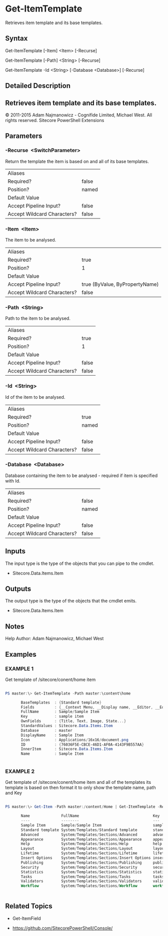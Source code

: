# Get-ItemTemplate 
 
Retrieves item template and its base templates. 
 
## Syntax 
 
Get-ItemTemplate [-Item] &lt;Item&gt; [-Recurse] 
 
Get-ItemTemplate [-Path] &lt;String&gt; [-Recurse] 
 
Get-ItemTemplate -Id &lt;String&gt; [-Database &lt;Database&gt;] [-Recurse] 
 
 
## Detailed Description 
Retrieves item template and its base templates. 
- 
© 2011-2015 Adam Najmanowicz - Cognifide Limited, Michael West. All rights reserved. Sitecore PowerShell Extensions 
 
## Parameters 
 
### -Recurse&nbsp; &lt;SwitchParameter&gt; 
 
Return the template the item is based on and all of its base templates.
 

| | |
| - | - |
| Aliases |  |
| Required? | false |
| Position? | named |
| Default Value |  |
| Accept Pipeline Input? | false |
| Accept Wildcard Characters? | false | 
 
### -Item&nbsp; &lt;Item&gt; 
 
The item to be analysed.
 

| | |
| - | - |
| Aliases |  |
| Required? | true |
| Position? | 1 |
| Default Value |  |
| Accept Pipeline Input? | true (ByValue, ByPropertyName) |
| Accept Wildcard Characters? | false | 
 
### -Path&nbsp; &lt;String&gt; 
 
Path to the item to be analysed.
 

| | |
| - | - |
| Aliases |  |
| Required? | true |
| Position? | 1 |
| Default Value |  |
| Accept Pipeline Input? | false |
| Accept Wildcard Characters? | false | 
 
### -Id&nbsp; &lt;String&gt; 
 
Id of the item to be analysed.
 

| | |
| - | - |
| Aliases |  |
| Required? | true |
| Position? | named |
| Default Value |  |
| Accept Pipeline Input? | false |
| Accept Wildcard Characters? | false | 
 
### -Database&nbsp; &lt;Database&gt; 
 
Database containing the item to be analysed - required if item is specified with Id.
 

| | |
| - | - |
| Aliases |  |
| Required? | false |
| Position? | named |
| Default Value |  |
| Accept Pipeline Input? | false |
| Accept Wildcard Characters? | false | 
 
## Inputs 
 
The input type is the type of the objects that you can pipe to the cmdlet. 
 
* Sitecore.Data.Items.Item 
 
## Outputs 
 
The output type is the type of the objects that the cmdlet emits. 
 
* Sitecore.Data.Items.Item 
 
## Notes 
 
Help Author: Adam Najmanowicz, Michael West 
 
## Examples 
 
### EXAMPLE 1 
 
Get template of /sitecore/conent/home item 
 
```powershell   
 
PS master:\> Get-ItemTemplate -Path master:\content\home

       BaseTemplates  : {Standard template}
       Fields         : {__Context Menu, __Display name, __Editor, __Editors...}
       FullName       : Sample/Sample Item
       Key            : sample item
       OwnFields      : {Title, Text, Image, State...}
       StandardValues : Sitecore.Data.Items.Item
       Database       : master
       DisplayName    : Sample Item
       Icon           : Applications/16x16/document.png
       ID             : {76036F5E-CBCE-46D1-AF0A-4143F9B557AA}
       InnerItem      : Sitecore.Data.Items.Item
       Name           : Sample Item 
 
``` 
 
### EXAMPLE 2 
 
Get template of /sitecore/conent/home item and all of the templates its template is based on
then format it to only show the template name, path and Key 
 
```powershell   
 
PS master:\> Get-Item -Path master:/content/Home | Get-ItemTemplate -Recurse | ft Name, FullName, Key -auto

       Name              FullName                                 Key
       ----              --------                                 ---
       Sample Item       Sample/Sample Item                       sample item
       Standard template System/Templates/Standard template       standard template
       Advanced          System/Templates/Sections/Advanced       advanced
       Appearance        System/Templates/Sections/Appearance     appearance
       Help              System/Templates/Sections/Help           help
       Layout            System/Templates/Sections/Layout         layout
       Lifetime          System/Templates/Sections/Lifetime       lifetime
       Insert Options    System/Templates/Sections/Insert Options insert options
       Publishing        System/Templates/Sections/Publishing     publishing
       Security          System/Templates/Sections/Security       security
       Statistics        System/Templates/Sections/Statistics     statistics
       Tasks             System/Templates/Sections/Tasks          tasks
       Validators        System/Templates/Sections/Validators     validators
       Workflow          System/Templates/Sections/Workflow       workflow 
 
``` 
 
## Related Topics 
 
* Get-ItemField 
 
* <a href='https://github.com/SitecorePowerShell/Console/' target='_blank'>https://github.com/SitecorePowerShell/Console/</a><br/>

